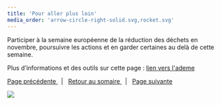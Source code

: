 ```yaml
---
title: 'Pour aller plus loin'
media_order: 'arrow-circle-right-solid.svg,rocket.svg'
---
```


Participer à la semaine européenne de la réduction des déchets en novembre, poursuivre les actions et en garder certaines au delà de cette semaine.

Plus d’informations et des outils sur cette page : [ lien vers l'ademe](https://www.serd.ademe.fr/presentation )

[ <i class="fa fa-arrow-left" aria-hidden="true"></i> Page précédente  ](/kit-pedagogique/faire-venir-des-benevoles-de-zero-waste-toulouse-pour-une-conference-un-atelier-diy) &nbsp; | &nbsp;  [<i class="fa fa-arrow-up" aria-hidden="true"></i> Retour au somaire  ](/kit-pedagogique/home)  &nbsp;  |  &nbsp;  [<i class="fa fa-arrow-right" aria-hidden="true"></i> Page suivante  ](/kit-pedagogique/comparatif-produits-diy-vs-produits-du-commerce)

![](rocket.svg?resize=256,256)